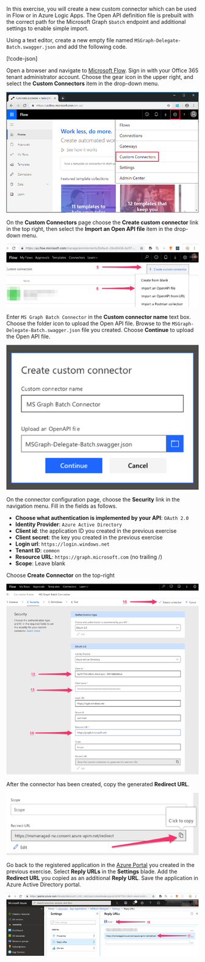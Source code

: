 <!-- markdownlint-disable MD002 MD041 -->

In this exercise, you will create a new custom connector which can be used in Flow or in Azure Logic Apps. The Open API definition file is prebuilt with the correct path for the Microsoft Graph `$batch` endpoint and additional settings to enable simple import.

Using a text editor, create a new empty file named `MSGraph-Delegate-Batch.swagger.json` and add the following code.

[!code-json[](../LabFiles/MSGraph-Delegate-Batch.swagger.json)]

Open a browser and navigate to [Microsoft Flow](https://flow.microsoft.com). Sign in with your Office 365 tenant administrator account. Choose the gear icon in the upper right, and select the **Custom Connectors** item in the drop-down menu.

![A screen shot of the drop-down menu in Microsoft Flow](./images/flow-conn1.png)

On the **Custom Connectors** page choose the **Create custom connector** link in the top right, then select the **Import an Open API file** item in the drop-down menu.

 ![A screen shot of the Create custom connector drop-down menu in Microsoft Flow](./images/flow-conn2.png)

Enter `MS Graph Batch Connector` in the **Custom connector name** text box. Choose the folder icon to upload the Open API file. Browse to the `MSGraph-Delegate-Batch.swagger.json` file you created. Choose **Continue** to upload the Open API file.

 ![A screen shot of the Create custom connector dialog](./images/flow-conn3.png)

On the connector configuration page, choose the **Security** link in the navigation menu. Fill in the fields as follows.

- **Choose what authentication is implemented by your API**: `OAuth 2.0`
- **Identity Provider**: `Azure Active Directory`
- **Client id**: the application ID you created in the previous exercise
- **Client secret**: the key you created in the previous exercise
- **Login url**: `https://login.windows.net`
- **Tenant ID**: `common`
- **Resource URL**: `https://graph.microsoft.com` (no trailing /)
- **Scope**: Leave blank

Choose **Create Connector** on the top-right

![A screen shot of the Security tab in the connector configuration](./images/flow-conn4.png)

After the connector has been created, copy the generated **Redirect URL**.

![A screen shot of the generated Redirect URL](./images/flow-conn5.png)

Go back to the registered application in the [Azure Portal](https://aad.portal.azure.com) you created in the previous exercise. Select **Reply URLs** in the **Settings** blade. Add the **Redirect URL** you copied as an additional **Reply URL**. Save the application in Azure Active Directory portal.

![A screen shot of the Reply URLs blade in the Azure portal](./images/flow-conn6.png)